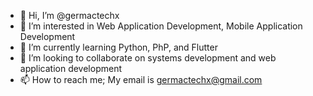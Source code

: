 - 👋 Hi, I’m @germactechx
- 👀 I’m interested in Web Application Development, Mobile Application Development
- 🌱 I’m currently learning Python, PhP, and Flutter
- 💞️ I’m looking to collaborate on systems development and web application development
- 📫 How to reach me; My email is germactechx@gmail.com

<!---
germactechx/germactechx is a ✨ special ✨ repository because its `README.md` (this file) appears on your GitHub profile.
You can click the Preview link to take a look at your changes.
--->
